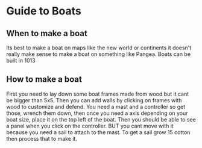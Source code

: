 # Guide to Boats
## When to make a boat

Its best to make a boat on maps like the new world or continents it
doesn't really make sense to make a boat on something like Pangea. Boats
can be built in 1013

## How to make a boat

First you need to lay down some boat frames made from wood but it cant
be bigger than 5x5. Then you can add walls by clicking on frames with
wood to customize and defend. You need a mast and a controller so get
those, wrench them down, then once you need a axis depending on your
boat size, place it on the top left of the boat. Then you should be able
to see a panel when you click on the controller. BUT you cant move with
it because you need a sail to attach to the mast. To get a sail grow 15
cotton then process that to make it.
